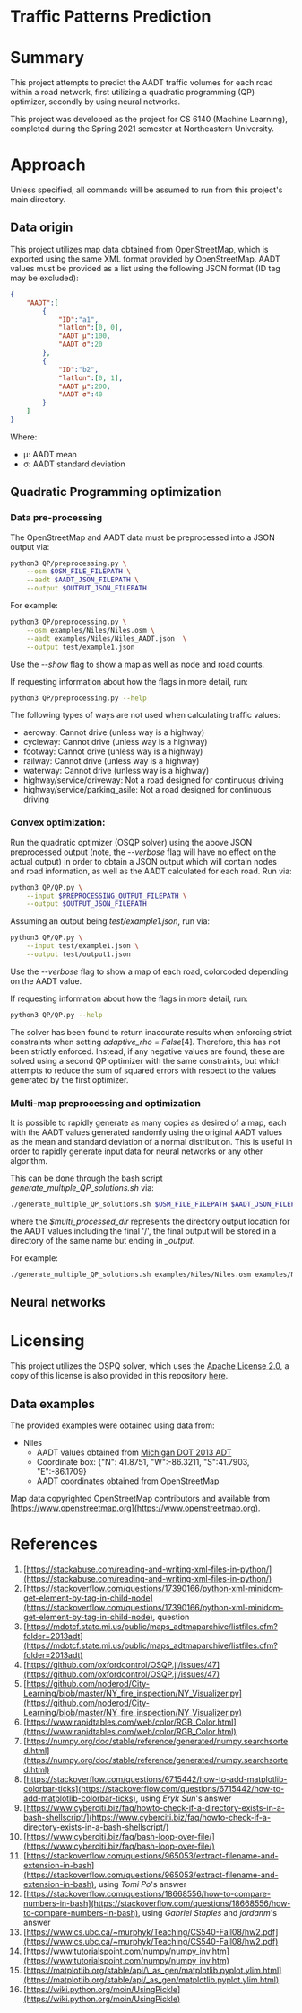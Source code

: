 # Traffic Patterns Prediction



# Summary

This project attempts to predict the AADT traffic volumes for each road within a road network, first utilizing a quadratic programming (QP)
optimizer, secondly by using neural networks.

This project was developed as the project for CS 6140 (Machine Learning), completed during the Spring 2021 semester at Northeastern
University.


# Approach

Unless specified, all commands will be assumed to run from this project's main directory.


## Data origin

This project utilizes map data obtained from OpenStreetMap, which is exported using the same XML format provided by OpenStreetMap.
AADT values must be provided as a list using the following JSON format (ID tag may be excluded):
```json
{
    "AADT":[
        {
            "ID":"a1",
            "latlon":[0, 0],
            "AADT μ":100,
            "AADT σ":20
        },
        {
            "ID":"b2",
            "latlon":[0, 1],
            "AADT μ":200,
            "AADT σ":40
        }
    ]
}
```

Where:
- μ: AADT mean
- σ: AADT standard deviation


## Quadratic Programming optimization

### Data pre-processing

The OpenStreetMap and AADT data must be preprocessed into a JSON output via:
```bash
python3 QP/preprocessing.py \
    --osm $OSM_FILE_FILEPATH \
    --aadt $AADT_JSON_FILEPATH \
    --output $OUTPUT_JSON_FILEPATH
```

For example:
```bash
python3 QP/preprocessing.py \
    --osm examples/Niles/Niles.osm \
    --aadt examples/Niles/Niles_AADT.json  \
    --output test/example1.json
```

Use the *--show* flag to show a map as well as node and road counts.


If requesting information about how the flags in more detail, run:
```bash
python3 QP/preprocessing.py --help
```


The following types of ways are not used when calculating traffic values:
* aeroway: Cannot drive (unless way is a highway)
* cycleway: Cannot drive (unless way is a highway)
* footway: Cannot drive (unless way is a highway)
* railway: Cannot drive (unless way is a highway)
* waterway: Cannot drive (unless way is a highway)
* highway/service/driveway: Not a road designed for continuous driving
* highway/service/parking_asile: Not a road designed for continuous driving

### Convex optimization:

Run the quadratic optimizer (OSQP solver) using the above JSON preprocessed output (note, the *--verbose* flag will have no effect on the
actual output) in order to obtain a JSON output which will contain nodes and road information, as well as the AADT calculated for each road.
Run via:
```bash
python3 QP/QP.py \
    --input $PREPROCESSING_OUTPUT_FILEPATH \
    --output $OUTPUT_JSON_FILEPATH
```


Assuming an output being *test/example1.json*, run via:

```bash
python3 QP/QP.py \
    --input test/example1.json \
    --output test/output1.json
```


Use the *--verbose* flag to show a map of each road, colorcoded depending on the AADT value.


If requesting information about how the flags in more detail, run:
```bash
python3 QP/QP.py --help
```

The solver has been found to return inaccurate results when enforcing strict constraints when setting *adaptive_rho = False*[4]. Therefore,
this has not been strictly enforced. Instead, if any negative values are found, these are solved using a second QP optimizer with the
same constraints, but which attempts to reduce the sum of squared errors with respect to the values generated by the first optimizer.


### Multi-map preprocessing and optimization

It is possible to rapidly generate as many copies as desired of a map, each with the AADT values generated randomly using the original AADT
values as the mean and standard deviation of a normal distribution. This is useful in order to rapidly generate input data for neural
networks or any other algorithm.

This can be done through the bash script *generate_multiple_QP_solutions.sh* via:

```bash
./generate_multiple_QP_solutions.sh $OSM_FILE_FILEPATH $AADT_JSON_FILEPATH $OUTPUT_JSON_FILEPATH $num_copies $multi_processed_dir
```

where the *$multi_processed_dir* represents the directory output location for the AADT values including the final '/', the final output will
be stored in a directory of the same name but ending in *_output*.


For example:
```bash
./generate_multiple_QP_solutions.sh examples/Niles/Niles.osm examples/Niles/Niles_AADT.json test/example1.json  20 test/multiple/
```



## Neural networks






# Licensing

This project utilizes the OSPQ solver, which uses the [Apache License 2.0](https://github.com/oxfordcontrol/osqp/blob/master/LICENSE), a copy of this license is also provided in this repository [here](./licensing/Apache_license_2.txt).


## Data examples

The provided examples were obtained using data from:
* Niles
	* AADT values obtained from [Michigan DOT 2013 ADT](https://mdotcf.state.mi.us/public/maps_adtmaparchive/listfiles.cfm?folder=2013adt)
	* Coordinate box: {"N": 41.8751, "W":-86.3211, "S":41.7903, "E":-86.1709}
	* AADT coordinates obtained from OpenStreetMap






Map data copyrighted OpenStreetMap contributors and available from [https://www.openstreetmap.org](https://www.openstreetmap.org).



# References

1. [https://stackabuse.com/reading-and-writing-xml-files-in-python/](https://stackabuse.com/reading-and-writing-xml-files-in-python/)
2. [https://stackoverflow.com/questions/17390166/python-xml-minidom-get-element-by-tag-in-child-node](https://stackoverflow.com/questions/17390166/python-xml-minidom-get-element-by-tag-in-child-node), question
3. [https://mdotcf.state.mi.us/public/maps_adtmaparchive/listfiles.cfm?folder=2013adt](https://mdotcf.state.mi.us/public/maps_adtmaparchive/listfiles.cfm?folder=2013adt)
4. [https://github.com/oxfordcontrol/OSQP.jl/issues/47](https://github.com/oxfordcontrol/OSQP.jl/issues/47)
5. [https://github.com/noderod/City-Learning/blob/master/NY_fire_inspection/NY_Visualizer.py](https://github.com/noderod/City-Learning/blob/master/NY_fire_inspection/NY_Visualizer.py)
6. [https://www.rapidtables.com/web/color/RGB_Color.html](https://www.rapidtables.com/web/color/RGB_Color.html)
7. [https://numpy.org/doc/stable/reference/generated/numpy.searchsorted.html](https://numpy.org/doc/stable/reference/generated/numpy.searchsorted.html)
8. [https://stackoverflow.com/questions/6715442/how-to-add-matplotlib-colorbar-ticks](https://stackoverflow.com/questions/6715442/how-to-add-matplotlib-colorbar-ticks), using *Eryk Sun*'s answer
9. [https://www.cyberciti.biz/faq/howto-check-if-a-directory-exists-in-a-bash-shellscript/](https://www.cyberciti.biz/faq/howto-check-if-a-directory-exists-in-a-bash-shellscript/)
10. [https://www.cyberciti.biz/faq/bash-loop-over-file/](https://www.cyberciti.biz/faq/bash-loop-over-file/)
11. [https://stackoverflow.com/questions/965053/extract-filename-and-extension-in-bash](https://stackoverflow.com/questions/965053/extract-filename-and-extension-in-bash), using *Tomi Po*'s answer
12. [https://stackoverflow.com/questions/18668556/how-to-compare-numbers-in-bash](https://stackoverflow.com/questions/18668556/how-to-compare-numbers-in-bash), using *Gabriel Staples* and *jordanm*'s answer
13. [https://www.cs.ubc.ca/~murphyk/Teaching/CS540-Fall08/hw2.pdf](https://www.cs.ubc.ca/~murphyk/Teaching/CS540-Fall08/hw2.pdf)
14. [https://www.tutorialspoint.com/numpy/numpy_inv.htm](https://www.tutorialspoint.com/numpy/numpy_inv.htm)
15. [https://matplotlib.org/stable/api/\_as_gen/matplotlib.pyplot.ylim.html](https://matplotlib.org/stable/api/_as_gen/matplotlib.pyplot.ylim.html)
16. [https://wiki.python.org/moin/UsingPickle](https://wiki.python.org/moin/UsingPickle)

